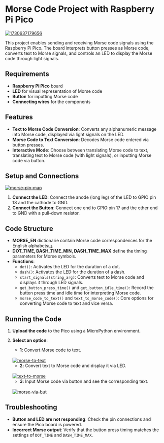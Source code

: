 # Morse Code Project with Raspberry Pi Pico

<a href="https://ibb.co/S3LDNQP"><img src="https://i.ibb.co/G5hf7s0/1730637179656.jpg" alt="1730637179656" border="0"></a>

This project enables sending and receiving Morse code signals using the Raspberry Pi Pico. The board interprets button presses as Morse code, converts text to Morse signals, and controls an LED to display the Morse code through light signals.

## Requirements

- **Raspberry Pi Pico** board
- **LED** for visual representation of Morse code
- **Button** for inputting Morse code
- **Connecting wires** for the components

## Features

- **Text to Morse Code Conversion**: Converts any alphanumeric message into Morse code, displayed via light signals on the LED.
- **Morse Code to Text Conversion**: Decodes Morse code entered via button presses.
- **Interactive Mode**: Choose between translating Morse code to text, translating text to Morse code (with light signals), or inputting Morse code via button.

## Setup and Connections

<a href="https://ibb.co/JFRVdfZ"><img src="https://i.ibb.co/7NJPzwh/morse-pin-map.png" alt="morse-pin-map" border="0" /></a>

1. **Connect the LED**: Connect the anode (long leg) of the LED to GPIO pin 18 and the cathode to GND.
2. **Connect the Button**: Connect one end to GPIO pin 17 and the other end to GND with a pull-down resistor.

## Code Structure

- **MORSE_EN** dictionarie contain Morse code correspondences for the English alphabetsщ.
- **DOT_TIME, DASH_TIME_MIN, DASH_TIME_MAX** define the timing parameters for Morse symbols.
- **Functions**:
    - `dot()`: Activates the LED for the duration of a dot.
    - `dash()`: Activates the LED for the duration of a dash.
    - `start_signals(string_arg)`: Converts text to Morse code and displays it through LED signals.
    - `get_button_press_time()` and `get_button_idle_time()`: Record the button press time and idle time for interpreting Morse code.
    - `morse_code_to_text()` and `text_to_morse_code()`: Core options for converting Morse code to text and vice versa.

## Running the Code

1. **Upload the code** to the Pico using a MicroPython environment.
2. **Select an option**:
   - **1**: Convert Morse code to text.
   <br>
   <a href="https://ibb.co/bggJJY6"><img src="https://i.ibb.co/cccLLRy/morse-to-text.png" alt="morse-to-text" border="0" /></a>
   <br>
   
   - **2**: Convert text to Morse code and display it via LED.
 
   <br>
   <a href="https://ibb.co/cCDhgcK"><img src="https://i.ibb.co/vQZ4wxC/text-to-morse.png" alt="text-to-morse" border="0" /></a>
   <br>
   
   - **3**: Input Morse code via button and see the corresponding text.
  
   <br>
   <a href="https://ibb.co/f1RMZrC"><img src="https://i.ibb.co/QbB9hY6/morse-via-but.png" alt="morse-via-but" border="0" /></a>
   <br>
   
## Troubleshooting

- **Button and LED are not responding**: Check the pin connections and ensure the Pico board is powered.
- **Incorrect Morse output**: Verify that the button press timing matches the settings of `DOT_TIME` and `DASH_TIME_MAX`.
